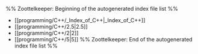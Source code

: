 %% Zoottelkeeper: Beginning of the autogenerated index file list  %%
-  [[programming/C++/_Index_of_C++|_Index_of_C++]]
-  [[programming/C++/2.5|2.5]]
-  [[programming/C++/2|2]]
-  [[programming/C++/5|5]]
%% Zoottelkeeper: End of the autogenerated index file list  %%
